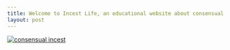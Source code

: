 ```yaml
---
title: Welcome to Incest Life, an educational website about consensual incest practice.
layout: post
---
```


<a href="/media/"><img src="/media/unsorted/Real/582058.jpg" alt="consensual incest" /></a>

